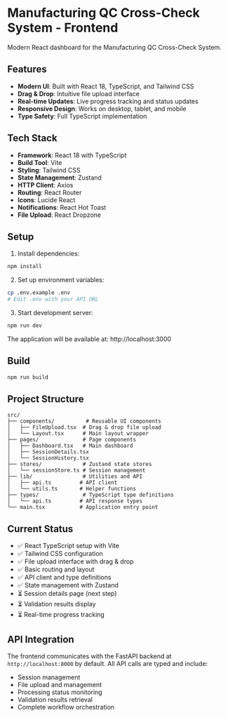 # Manufacturing QC Cross-Check System - Frontend

Modern React dashboard for the Manufacturing QC Cross-Check System.

## Features

- **Modern UI**: Built with React 18, TypeScript, and Tailwind CSS
- **Drag & Drop**: Intuitive file upload interface
- **Real-time Updates**: Live progress tracking and status updates
- **Responsive Design**: Works on desktop, tablet, and mobile
- **Type Safety**: Full TypeScript implementation

## Tech Stack

- **Framework**: React 18 with TypeScript
- **Build Tool**: Vite
- **Styling**: Tailwind CSS
- **State Management**: Zustand
- **HTTP Client**: Axios
- **Routing**: React Router
- **Icons**: Lucide React
- **Notifications**: React Hot Toast
- **File Upload**: React Dropzone

## Setup

1. Install dependencies:
```bash
npm install
```

2. Set up environment variables:
```bash
cp .env.example .env
# Edit .env with your API URL
```

3. Start development server:
```bash
npm run dev
```

The application will be available at: http://localhost:3000

## Build

```bash
npm run build
```

## Project Structure

```
src/
├── components/          # Reusable UI components
│   ├── FileUpload.tsx  # Drag & drop file upload
│   └── Layout.tsx      # Main layout wrapper
├── pages/              # Page components
│   ├── Dashboard.tsx   # Main dashboard
│   ├── SessionDetails.tsx
│   └── SessionHistory.tsx
├── stores/             # Zustand state stores
│   └── sessionStore.ts # Session management
├── lib/                # Utilities and API
│   ├── api.ts         # API client
│   └── utils.ts       # Helper functions
├── types/              # TypeScript type definitions
│   └── api.ts         # API response types
└── main.tsx           # Application entry point
```

## Current Status

- ✅ React TypeScript setup with Vite
- ✅ Tailwind CSS configuration
- ✅ File upload interface with drag & drop
- ✅ Basic routing and layout
- ✅ API client and type definitions
- ✅ State management with Zustand
- ⏳ Session details page (next step)
- ⏳ Validation results display
- ⏳ Real-time progress tracking

## API Integration

The frontend communicates with the FastAPI backend at `http://localhost:8000` by default. All API calls are typed and include:

- Session management
- File upload and management
- Processing status monitoring
- Validation results retrieval
- Complete workflow orchestration
